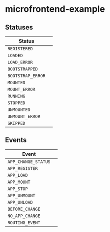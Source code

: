 # microfrontend-example

## Statuses

| **Status**        |   |
|-------------------|--:|
| `REGISTERED`      |   |
| `LOADED`          |   |
| `LOAD_ERROR`      |   |
| `BOOTSTRAPPED`    |   |
| `BOOTSTRAP_ERROR` |   |
| `MOUNTED`         |   |
| `MOUNT_ERROR`     |   |
| `RUNNING`         |   |
| `STOPPED`         |   |
| `UNMOUNTED`       |   |
| `UNMOUNT_ERROR`   |   |
| `SKIPPED`         |   |

## Events

| **Event**           |     |
| ------------------- | --: |
| `APP_CHANGE_STATUS` |     |
| `APP_REGISTER`      |     |
| `APP_LOAD`          |     |
| `APP_MOUNT`         |     |
| `APP_STOP`          |     |
| `APP_UNMOUNT`       |     |
| `APP_UNLOAD`        |     |
| `BEFORE_CHANGE`     |     |
| `NO_APP_CHANGE`     |     |
| `ROUTING_EVENT`     |     |
